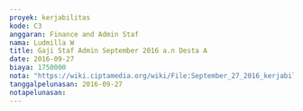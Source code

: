 ```yaml
---
proyek: kerjabilitas
kode: C3
anggaran: Finance and Admin Staf
nama: Ludmilla W
title: Gaji Staf Admin September 2016 a.n Desta A
date: 2016-09-27
biaya: 1750000
nota: "https://wiki.ciptamedia.org/wiki/File:September_27_2016_kerjabilitas_C3_gaji_finance%26adminstaf_desta.jpg"
tanggalpelunasan: 2016-09-27
notapelunasan:
---
```


